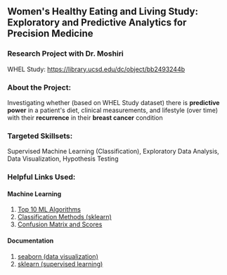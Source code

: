 ## Women's Healthy Eating and Living Study: Exploratory and Predictive Analytics for Precision Medicine 
### Research Project with Dr. Moshiri
WHEL Study:  https://library.ucsd.edu/dc/object/bb2493244b

### About the Project:
Investigating whether (based on WHEL Study dataset) there is **predictive power** in a patient's diet, clinical measurements, and lifestyle (over time) with their **recurrence** in their **breast cancer** condition 

### Targeted Skillsets:
Supervised Machine Learning (Classification), Exploratory Data Analysis, Data Visualization, Hypothesis Testing

### Helpful Links Used: 
#### Machine Learning 
1. [Top 10 ML Algorithms](https://www.simplilearn.com/10-algorithms-machine-learning-engineers-need-to-know-article)
2. [Classification Methods (sklearn)](https://cprosenjit.medium.com/10-classification-methods-from-scikit-learn-we-should-know-40c03ab8b077)
3. [Confusion Matrix and Scores](https://en.wikipedia.org/wiki/Confusion_matrix)

#### Documentation
1. [seaborn (data visualization)](https://seaborn.pydata.org/)
2. [sklearn (supervised learning)](https://scikit-learn.org/stable/supervised_learning.html)